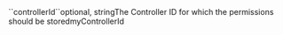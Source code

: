<tr><td>``controllerId``</td><td>optional, string</td><td>The Controller ID for which the permissions should be stored</td><td>myControllerId</td><td></td></tr>

